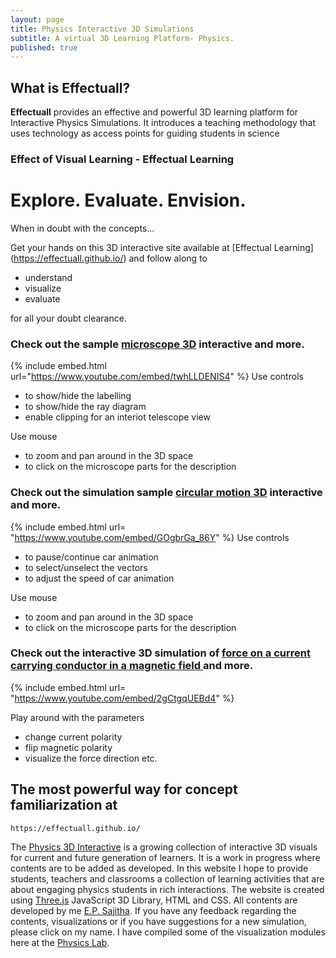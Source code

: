 ```yaml
---
layout: page
title: Physics Interactive 3D Simulations
subtitle: A virtual 3D Learning Platform- Physics.
published: true
---
```


## What is Effectuall?

**Effectuall** provides an effective and powerful 3D learning platform for Interactive Physics Simulations. It introduces a teaching methodology that uses technology as access points for guiding students in science
### Effect of Visual Learning - Effectual Learning
# Explore. Evaluate. Envision.

When in doubt with the concepts... 

Get your hands on this 3D interactive site available at [Effectual Learning] (https://effectuall.github.io/) and follow along to
* understand 
* visualize 
* evaluate 

for all your doubt clearance. 


### Check out the sample [microscope 3D](https://effectuall.github.io/Simulations/Optics_Compound_Microscope.html) interactive and  more.

{% include embed.html url="https://www.youtube.com/embed/twhLLDENIS4" %}
Use controls
*  to show/hide the labelling
*  to show/hide the ray diagram
*  enable clipping for an interiot telescope view

Use mouse 

* to zoom and pan around in the 3D space
* to click on the microscope parts for the description

### Check out the simulation sample [circular motion 3D](https://effectuall.github.io/Simulations/Mechanics_Circular_Motion.html) interactive and  more.

{% include embed.html url= "https://www.youtube.com/embed/GOgbrGa_86Y" %}
Use controls
*  to pause/continue car animation
*  to select/unselect the vectors
*  to adjust the speed of car animation

Use mouse 

* to zoom and pan around in the 3D space
* to click on the microscope parts for the description

### Check out the interactive 3D simulation of [force on a current carrying conductor in a magnetic field ](https://effectuall.github.io/Simulations/Magnetism_Force_on_a_Current_Carrying_Conductor.html) and  more.

{% include embed.html url= "https://www.youtube.com/embed/2gCtgqUEBd4" %}

Play around with the parameters
* change current polarity
* flip magnetic polarity
* visualize the force direction etc.

## The most powerful way for concept familiarization at
```
https://effectuall.github.io/
```
The [Physics 3D Interactive](https://effectuall.github.io/) is a growing collection of interactive 3D visuals for current and future generation of learners. It is a work in progress where contents are to be added as developed. In this website I hope to provide students, teachers and classrooms a collection of learning activities that are about engaging physics students in rich interactions. The website is created using [Three.js](https://threejs.org/) JavaScript 3D Library, HTML and CSS. All contents are developed by me [E.P. Sajitha](effectuallearning@gmail.com). If you have any feedback regarding the contents, visualizations or if you have suggestions for a new simulation, please click on my name. 
I have compiled some of the visualization modules here at the [Physics Lab]( physicslab).
